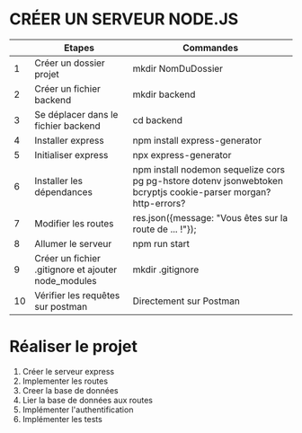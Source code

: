 # CRÉER UN SERVEUR NODE.JS

| | Etapes | Commandes |
|---|---|-----|
| 1 | Créer un dossier projet | mkdir NomDuDossier |
| 2 | Créer un fichier backend | mkdir backend |
| 3 | Se déplacer dans le fichier backend | cd backend |
| 4 | Installer express | npm install express-generator |
| 5 | Initialiser express | npx express-generator |
| 6 | Installer les dépendances | npm install nodemon sequelize cors pg pg-hstore dotenv jsonwebtoken bcryptjs cookie-parser morgan? http-errors? |
| 7 | Modifier les routes | res.json({message: "Vous êtes sur la route de ... !"}); |
| 8 | Allumer le serveur | npm run start |
| 9 | Créer un fichier .gitignore et ajouter node_modules | mkdir .gitignore |
| 10 | Vérifier les requêtes sur postman | Directement sur Postman |


# Réaliser le projet

1. Créer le serveur express
2. Implementer les routes
3. Creer la base de données
4. Lier la base de données aux routes
5. Implémenter l'authentification
6. Implémenter les tests
